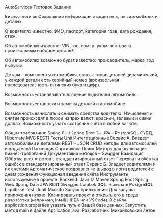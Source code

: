 AutoServices
Тестовое Задание

Бизнес-логика:
Сохранение информации о водителях, их автомобилях и деталях.

О водителях известно: ФИО, паспорт, категория прав, дата рождения, стаж.

Об автомобилях известно: VIN, гос. номер. укомплектована произвольным набором деталей.

Об автомобилях возможно будет известно: производитель, марка, год выпуска.

Детали – компоненты автомобиля, список типов деталей динамический, у каждой детали есть серийный номер (произвольная последовательность латинских букв и цифр).

Возможность устанавливать владение водителем автомобиля.

Возможность установки и замены деталей в автомобиле.

Возможность начислять и снимать средства водителю. Начисления и снятия происходят в любой из трёх валют: красный, зелёный и синий доллар. Возможность узнать состояние счёта в любой валюте.

Общие требования:
Spring 6+ / Spring Boot 3+
JPA – PostgreSQL СУБД, Hibernate
MVC
REST)
Тесты
Unit
Интеграционные
Сервис А. Владеет автомобилями и деталями
REST – JSON
CRUD методы для автомобилей и водителей
Пагинация
Сортировка
Поиск
Методы для реализации бизнес-требований
Документация методов – Swagger
Валидация
Обёртка всех ответов в стандартизированный ответ
Перехват и обёртка ошибок в стандартизированный ответ
Сервис Б. Владеет водителями и их счетами
Автоматическое поздравление (вывод в логи) водителей с днём рождения
Функционал введения счёта
Инструменты, используемые в проекте:
Backend:
Java 17
Maven
Spring Boot
Spring Web
Spring Data JPA
REST
Swagger
Lombok
SQL:
Hibernate
PostgreSQL
Liquibase
Test:
Junit
Mockito
Запуск приложения:
Для запуска приложения нужно:
Клонировать проект и открыть его в среде разработки (например, IntelliJ IDEA или VSCode);
В файле application.properties указать путь к Вашей базе данных;
Запустить метод main в файле Application.java.
Разработчик:
Михайловский Антон
